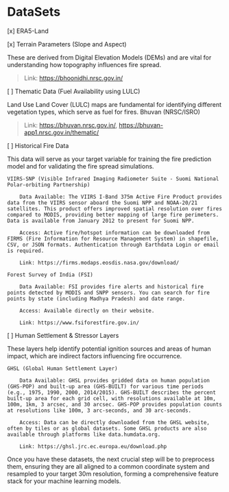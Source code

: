 # DataSets

[x] ERA5-Land

[x] Terrain Parameters (Slope and Aspect)

These are derived from Digital Elevation Models (DEMs) and are vital for understanding how topography influences fire spread.
> Link: https://bhoonidhi.nrsc.gov.in/

[ ] Thematic Data (Fuel Availability using LULC)

Land Use Land Cover (LULC) maps are fundamental for identifying different vegetation types, which serve as fuel for fires.
Bhuvan (NRSC/ISRO)
> Link: https://bhuvan.nrsc.gov.in/, https://bhuvan-app1.nrsc.gov.in/thematic/

[ ] Historical Fire Data

This data will serve as your target variable for training the fire prediction model and for validating the fire spread simulations.

    VIIRS-SNP (Visible Infrared Imaging Radiometer Suite - Suomi National Polar-orbiting Partnership)

        Data Available: The VIIRS I-Band 375m Active Fire Product provides data from the VIIRS sensor aboard the Suomi NPP and NOAA-20/21 satellites. This product offers improved spatial resolution over fires compared to MODIS, providing better mapping of large fire perimeters. Data is available from January 2012 to present for Suomi NPP.

        Access: Active fire/hotspot information can be downloaded from FIRMS (Fire Information for Resource Management System) in shapefile, CSV, or JSON formats. Authentication through Earthdata Login or email is required.

        Link: https://firms.modaps.eosdis.nasa.gov/download/

    Forest Survey of India (FSI)

        Data Available: FSI provides fire alerts and historical fire points detected by MODIS and SNPP sensors. You can search for fire points by state (including Madhya Pradesh) and date range.

        Access: Available directly on their website.

        Link: https://www.fsiforestfire.gov.in/

[ ] Human Settlement & Stressor Layers

These layers help identify potential ignition sources and areas of human impact, which are indirect factors influencing fire occurrence.

    GHSL (Global Human Settlement Layer)

        Data Available: GHSL provides gridded data on human population (GHS-POP) and built-up area (GHS-BUILT) for various time periods (e.g., 1975, 1990, 2000, 2014/2015). GHS-BUILT describes the percent built-up area for each grid cell, with resolutions available at 10m, 100m, 1km, 3 arcsec, and 30 arcsec. GHS-POP provides population counts at resolutions like 100m, 3 arc-seconds, and 30 arc-seconds.

        Access: Data can be directly downloaded from the GHSL website, often by tiles or as global datasets. Some GHSL products are also available through platforms like data.humdata.org.

        Link: https://ghsl.jrc.ec.europa.eu/download.php

Once you have these datasets, the next crucial step will be to preprocess them, ensuring they are all aligned to a common coordinate system and resampled to your target 30m resolution, forming a comprehensive feature stack for your machine learning models.
